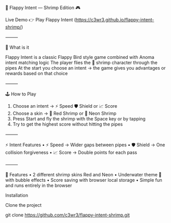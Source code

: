 🦐 Flappy Intent — Shrimp Edition 🎮

Live Demo 👉 Play Flappy Intent (https://c3wr3.github.io/flappy-intent-shrimp/)

⸻

🎯 What is it

Flappy Intent is a classic Flappy Bird style game combined with Anoma intent matching logic
The player flies the 🦐 shrimp character through the pipes
At the start you choose an intent → the game gives you advantages or rewards based on that choice

⸻

🕹️ How to Play
 1. Choose an intent → ⚡️ Speed 🛡️ Shield or 📈 Score
 2. Choose a skin → 🔴 Red Shrimp or 💙 Neon Shrimp
 3. Press Start and fly the shrimp with the Space key or by tapping
 4. Try to get the highest score without hitting the pipes

⸻

⚡️ Intent Features
 • ⚡️ Speed → Wider gaps between pipes
 • 🛡️ Shield → One collision forgiveness
 • 📈 Score → Double points for each pass

⸻

🎨 Features
 • 2 different shrimp skins Red and Neon
 • Underwater theme 🌊 with bubble effects
 • Score saving with browser local storage
 • Simple fun and runs entirely in the browser

Installation

Clone the project

git clone https://github.com/c3wr3/flappy-intent-shrimp.git
